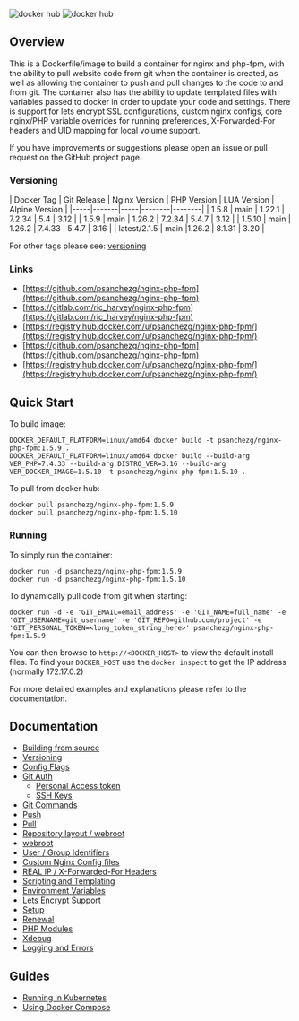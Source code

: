 ![docker hub](https://img.shields.io/docker/pulls/psanchezg/nginx-php-fpm.svg?style=flat-square)
![docker hub](https://img.shields.io/docker/stars/psanchezg/nginx-php-fpm.svg?style=flat-square)

## Overview
This is a Dockerfile/image to build a container for nginx and php-fpm, with the ability to pull website code from git when the container is created, as well as allowing the container to push and pull changes to the code to and from git. The container also has the ability to update templated files with variables passed to docker in order to update your code and settings. There is support for lets encrypt SSL configurations, custom nginx configs, core nginx/PHP variable overrides for running preferences, X-Forwarded-For headers and UID mapping for local volume support.

If you have improvements or suggestions please open an issue or pull request on the GitHub project page.

### Versioning
| Docker Tag | Git Release | Nginx Version | PHP Version | LUA Version | Alpine Version |
|-----|-------|-----|--------|--------|
| 1.5.8 | main | 1.22.1 | 7.2.34 | 5.4 | 3.12 |
| 1.5.9 | main | 1.26.2 | 7.2.34 | 5.4.7 | 3.12 |
| 1.5.10 | main | 1.26.2 | 7.4.33 | 5.4.7 | 3.16 |
| latest/2.1.5 | main |1.26.2 | 8.1.31 | 3.20 |

For other tags please see: [versioning](https://github.com/psanchezg/nginx-php-fpm/tree/main/docs/versioning.md)

### Links
- [https://github.com/psanchezg/nginx-php-fpm](https://github.com/psanchezg/nginx-php-fpm)
- [https://gitlab.com/ric_harvey/nginx-php-fpm](https://gitlab.com/ric_harvey/nginx-php-fpm)
- [https://registry.hub.docker.com/u/psanchezg/nginx-php-fpm/](https://registry.hub.docker.com/u/psanchezg/nginx-php-fpm/)
- [https://github.com/psanchezg/nginx-php-fpm](https://github.com/psanchezg/nginx-php-fpm)
- [https://registry.hub.docker.com/u/psanchezg/nginx-php-fpm/](https://registry.hub.docker.com/u/psanchezg/nginx-php-fpm/)

## Quick Start

To build image:
```
DOCKER_DEFAULT_PLATFORM=linux/amd64 docker build -t psanchezg/nginx-php-fpm:1.5.9 .
DOCKER_DEFAULT_PLATFORM=linux/amd64 docker build --build-arg VER_PHP=7.4.33 --build-arg DISTRO_VER=3.16 --build-arg VER_DOCKER_IMAGE=1.5.10 -t psanchezg/nginx-php-fpm:1.5.10 .
```

To pull from docker hub:
```
docker pull psanchezg/nginx-php-fpm:1.5.9
docker pull psanchezg/nginx-php-fpm:1.5.10
```
### Running
To simply run the container:
```
docker run -d psanchezg/nginx-php-fpm:1.5.9
docker run -d psanchezg/nginx-php-fpm:1.5.10
```
To dynamically pull code from git when starting:
```
docker run -d -e 'GIT_EMAIL=email_address' -e 'GIT_NAME=full_name' -e 'GIT_USERNAME=git_username' -e 'GIT_REPO=github.com/project' -e 'GIT_PERSONAL_TOKEN=<long_token_string_here>' psanchezg/nginx-php-fpm:1.5.9
```

You can then browse to ```http://<DOCKER_HOST>``` to view the default install files. To find your ```DOCKER_HOST``` use the ```docker inspect``` to get the IP address (normally 172.17.0.2)

For more detailed examples and explanations please refer to the documentation.
## Documentation

- [Building from source](https://github.com/psanchezg/nginx-php-fpm/tree/main/docs/building.md)
- [Versioning](https://github.com/psanchezg/nginx-php-fpm/tree/main/docs/versioning.md)
- [Config Flags](https://github.com/psanchezg/nginx-php-fpm/tree/main/docs/config_flags.md)
- [Git Auth](https://github.com/psanchezg/nginx-php-fpm/tree/main/docs/git_auth.md)
  - [Personal Access token](https://github.com/psanchezg/nginx-php-fpm/tree/main/docs/git_auth.md#personal-access-token)
  - [SSH Keys](https://github.com/psanchezg/nginx-php-fpm/tree/main/docs/git_auth.md#ssh-keys)
- [Git Commands](https://github.com/psanchezg/nginx-php-fpm/tree/main/docs/git_commands.md)
 - [Push](https://github.com/psanchezg/nginx-php-fpm/tree/main/docs/git_commands.md#push-code-to-git)
 - [Pull](https://github.com/psanchezg/nginx-php-fpm/tree/main/docs/git_commands.md#pull-code-from-git-refresh)
- [Repository layout / webroot](https://github.com/psanchezg/nginx-php-fpm/tree/main/docs/repo_layout.md)
 - [webroot](https://github.com/psanchezg/nginx-php-fpm/tree/main/docs/repo_layout.md#src--webroot)
- [User / Group Identifiers](https://github.com/psanchezg/nginx-php-fpm/tree/main/docs/UID_GID_Mapping.md)
- [Custom Nginx Config files](https://github.com/psanchezg/nginx-php-fpm/tree/main/docs/nginx_configs.md)
 - [REAL IP / X-Forwarded-For Headers](https://github.com/psanchezg/nginx-php-fpm/tree/main/docs/nginx_configs.md#real-ip--x-forwarded-for-headers)
- [Scripting and Templating](https://github.com/psanchezg/nginx-php-fpm/tree/main/docs/scripting_templating.md)
 - [Environment Variables](https://github.com/psanchezg/nginx-php-fpm/tree/main/docs/scripting_templating.md#using-environment-variables--templating)
- [Lets Encrypt Support](https://github.com/psanchezg/nginx-php-fpm/tree/main/docs/lets_encrypt.md)
 - [Setup](https://github.com/psanchezg/nginx-php-fpm/tree/main/docs/lets_encrypt.md#setup)
 - [Renewal](https://github.com/psanchezg/nginx-php-fpm/tree/main/docs/lets_encrypt.md#renewal)
- [PHP Modules](https://github.com/psanchezg/nginx-php-fpm/tree/main/docs/php_modules.md)
- [Xdebug](https://github.com/psanchezg/nginx-php-fpm/tree/main/docs/xdebug.md)
- [Logging and Errors](https://github.com/psanchezg/nginx-php-fpm/tree/main/docs/logs.md)

## Guides
- [Running in Kubernetes](https://github.com/psanchezg/nginx-php-fpm/tree/main/docs/guides/kubernetes.md)
- [Using Docker Compose](https://github.com/psanchezg/nginx-php-fpm/tree/main/docs/guides/docker_compose.md)
